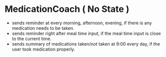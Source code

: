 # MedicationCoach ( No State )

- sends reminder at every morning, afternoon, evening, if there is any medication needs to be taken.
- sends reminder right after meal time input, if the meal time input is close to the current time.
- sends summary of medications taken/not taken at 9:00 every day, if the user took medication properly.